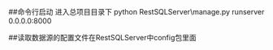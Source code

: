 ##命令行启动 进入总项目目录下
python RestSQLServer\manage.py runserver 0.0.0.0:8000


##读取数据源的配置文件在RestSQLServer中config包里面